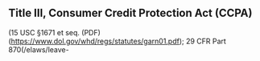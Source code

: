 ## Title III, Consumer Credit Protection Act (CCPA)

(15 USC §1671 et seq. (PDF)(https://www.dol.gov/whd/regs/statutes/garn01.pdf); 29 CFR Part 870(/elaws/leave-